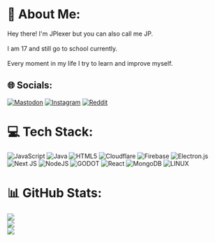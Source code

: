 # 💫 About Me:
Hey there! I'm JPlexer but you can also call me JP.<br><br>I am 17 and still go to school currently.<br><br>Every moment in my life I try to learn and improve myself.


## 🌐 Socials:
[![Mastodon](https://img.shields.io/badge/Mastodon-blueviolet.svg?logo=mastodon&logoColor=white&style=for-the-badge)](https://social.lol/@jplexer) [![Instagram](https://img.shields.io/badge/Instagram-%23E4405F.svg?logo=Instagram&logoColor=white&style=for-the-badge)](https://instagram.com/jplexr) [![Reddit](https://img.shields.io/badge/Reddit-%23FF4500.svg?logo=Reddit&logoColor=white&style=for-the-badge)](https://reddit.com/user/jplexer) 

# 💻 Tech Stack:
![JavaScript](https://img.shields.io/badge/javascript-%23323330.svg?style=for-the-badge&logo=javascript&logoColor=%23F7DF1E) ![Java](https://img.shields.io/badge/java-%23ED8B00.svg?style=for-the-badge&logo=java&logoColor=white) ![HTML5](https://img.shields.io/badge/html5-%23E34F26.svg?style=for-the-badge&logo=html5&logoColor=white) ![Cloudflare](https://img.shields.io/badge/Cloudflare-F38020?style=for-the-badge&logo=Cloudflare&logoColor=white) ![Firebase](https://img.shields.io/badge/firebase-%23039BE5.svg?style=for-the-badge&logo=firebase) ![Electron.js](https://img.shields.io/badge/Electron-191970?style=for-the-badge&logo=Electron&logoColor=white) ![Next JS](https://img.shields.io/badge/Next-black?style=for-the-badge&logo=next.js&logoColor=white) ![NodeJS](https://img.shields.io/badge/node.js-6DA55F?style=for-the-badge&logo=node.js&logoColor=white) ![GODOT](https://img.shields.io/badge/godot-3582bb.svg?style=for-the-badge&logo=godot-engine&logoColor=white) ![React](https://img.shields.io/badge/react-%2320232a.svg?style=for-the-badge&logo=react&logoColor=%2361DAFB) ![MongoDB](https://img.shields.io/badge/MongoDB-%234ea94b.svg?style=for-the-badge&logo=mongodb&logoColor=white) ![LINUX](https://img.shields.io/badge/Linux-FCC624?style=for-the-badge&logo=linux&logoColor=black)
# 📊 GitHub Stats:
![](https://github-readme-stats.vercel.app/api?username=jplexer&theme=dark&hide_border=false&include_all_commits=false&count_private=false)<br/>
![](https://github-readme-streak-stats.herokuapp.com/?user=jplexer&theme=dark&hide_border=false)<br/>
![](https://github-readme-stats.vercel.app/api/top-langs/?username=jplexer&theme=dark&hide_border=false&include_all_commits=false&count_private=false&layout=compact)

<!-- Proudly created with GPRM ( https://gprm.itsvg.in ) -->
